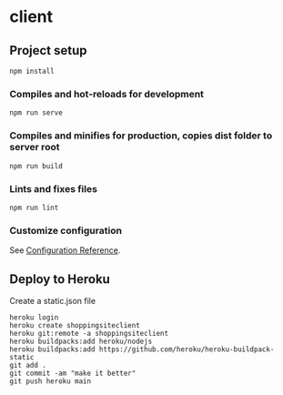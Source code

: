 # client

## Project setup

```
npm install
```

### Compiles and hot-reloads for development

```
npm run serve
```

### Compiles and minifies for production, copies dist folder to server root

```
npm run build
```

### Lints and fixes files

```
npm run lint
```

### Customize configuration

See [Configuration Reference](https://cli.vuejs.org/config/).

## Deploy to Heroku

Create a static.json file

```
heroku login
heroku create shoppingsiteclient
heroku git:remote -a shoppingsiteclient
heroku buildpacks:add heroku/nodejs
heroku buildpacks:add https://github.com/heroku/heroku-buildpack-static
git add .
git commit -am "make it better"
git push heroku main
```

